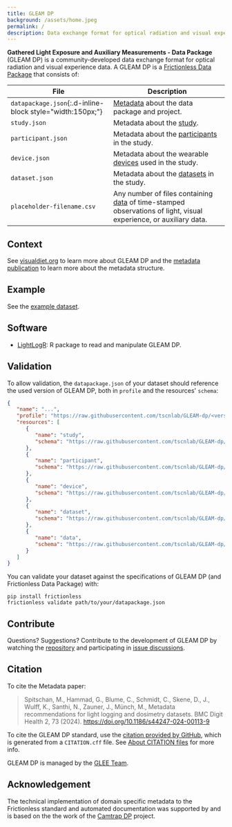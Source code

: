 ```yaml
---
title: GLEAM DP
background: /assets/home.jpeg
permalink: /
description: Data exchange format for optical radiation and visual experience data
---
```


**Gathered Light Exposure and Auxiliary Measurements - Data Package** (GLEAM DP) is a community-developed data exchange format for optical radiation and visual experience data. A GLEAM DP is a [Frictionless Data Package](https://specs.frictionlessdata.io/data-package/) that consists of:

File | Description
--- | ---
`datapackage.json`{:.d-inline-block style="width:150px;"} | [Metadata](metadata/) about the data package and project.
`study.json` | Metadata about the [study](metadata/#study).
`participant.json` | Metadata about the [participants](metadata/#participant) in the study.
`device.json` | Metadata about the wearable [devices](metadata/#device) used in the study.
`dataset.json` | Metadata about the [datasets](metadata/#dataset) in the study.
`placeholder-filename.csv` | Any number of files containing [data](data/) of time-stamped observations of light, visual experience, or auxiliary data.

## Context

See [visualdiet.org](https://www.visualdiet.org) to learn more about GLEAM DP and the [metadata publication](https://doi.org/10.1186/s44247-024-00113-9) to learn more about the metadata structure.

## Example

See the [example dataset](example/).

## Software

- [LightLogR](https://github.com/tscnlab/LightLogR): R package to read and manipulate GLEAM DP.

## Validation

To allow validation, the `datapackage.json` of your dataset should reference the used version of GLEAM DP, both in `profile` and the resources' `schema`:

```json
{
   "name": "...",
   "profile": "https://raw.githubusercontent.com/tscnlab/GLEAM-dp/<version>/gleam-dp-profile.json",
   "resources": [
      {
         "name": "study",
         "schema": "https://raw.githubusercontent.com/tscnlab/GLEAM-dp/<version>/study.schema.json"
      },
      {
         "name": "participant",
         "schema": "https://raw.githubusercontent.com/tscnlab/GLEAM-dp/<version>/participant.schema.json"
      },
      {
         "name": "device",
         "schema": "https://raw.githubusercontent.com/tscnlab/GLEAM-dp/<version>/device.schema.json"
      },
      {
         "name": "dataset",
         "schema": "https://raw.githubusercontent.com/tscnlab/GLEAM-dp/<version>/dataset.schema.json"
      },
      {
         "name": "data",
         "schema": "https://raw.githubusercontent.com/tscnlab/GLEAM-dp/<version>/data.table.schema.json"
      }
   ]
}
```

You can validate your dataset against the specifications of GLEAM DP (and Frictionless Data Package) with:

```shell
pip install frictionless
frictionless validate path/to/your/datapackage.json
```

## Contribute

Questions? Suggestions? Contribute to the development of GLEAM DP by watching the [repository](https://github.com/tscnlab/GLEAM-dp) and participating in [issue discussions](https://github.com/tscnlab/GLEAM-dp/issues).

## Citation

To cite the Metadata paper:

> Spitschan, M., Hammad, G., Blume, C., Schmidt, C., Skene, D., J., Wulff, K., Santhi, N., Zauner, J., Münch, M., Metadata recommendations for light logging and dosimetry datasets. BMC Digit Health 2, 73 (2024). https://doi.org/10.1186/s44247-024-00113-9

To cite the GLEAM DP standard, use the [citation provided by GitHub](https://github.com/tscnlab/GLEAM-dp), which is generated from a `CITATION.cff` file. See [About CITATION files](https://docs.github.com/en/repositories/managing-your-repositorys-settings-and-features/customizing-your-repository/about-citation-files) for more info.

GLEAM DP is managed by the [GLEE Team](https://www.visualdiet.org/team).

## Acknowledgement

The technical implementation of domain specific metadata to the Frictionless standard and automated documentation was supported by and is based on the the work of the [Camtrap DP](https://camtrap-dp.tdwg.org) project.
